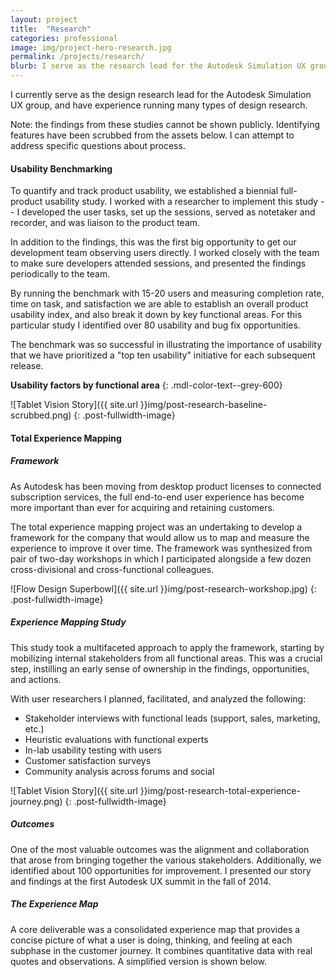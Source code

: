 ```yaml
---
layout: project
title:  "Research"
categories: professional
image: img/project-hero-research.jpg
permalink: /projects/research/
blurb: I serve as the research lead for the Autodesk Simulation UX group. I have experience leading usability studies, product usability benchmarks, end-to-end experience studies, heuristic evaluations, and focus groups.
---
```

I currently serve as the design research lead for the Autodesk Simulation UX group, and have experience running many types of design research.

Note: the findings from these studies cannot be shown publicly. Identifying features have been scrubbed from the assets below. I can attempt to address specific questions about process. 

#### Usability Benchmarking

To quantify and track product usability, we established a biennial full-product usability study. I worked with a researcher to implement this study -- I developed the user tasks, set up the sessions, served as notetaker and recorder, and was liaison to the product team. 

In addition to the findings, this was the first big opportunity to get our development team observing users directly. I worked closely with the team to make sure developers attended sessions, and presented the findings periodically to the team.

By running the benchmark with 15-20 users and measuring completion rate, time on task, and satisfaction we are able to establish an overall product usability index, and also break it down by key functional areas. For this particular study I identified over 80 usability and bug fix opportunities. 

The benchmark was so successful in illustrating the importance of usability that we have prioritized a "top ten usability" initiative for each subsequent release.

**Usability factors by functional area** 
{: .mdl-color-text--grey-600}

![Tablet Vision Story]({{ site.url }}img/post-research-baseline-scrubbed.png)
{: .post-fullwidth-image}

#### Total Experience Mapping

##### Framework

As Autodesk has been moving from desktop product licenses to connected subscription services, the full end-to-end user experience has become more important than ever for acquiring and retaining customers.

The total experience mapping project was an undertaking to develop a framework for the company that would allow us to map and measure the experience to improve it over time. The framework was synthesized from pair of two-day workshops in which I participated alongside a few dozen cross-divisional and cross-functional colleagues. 

![Flow Design Superbowl]({{ site.url }}img/post-research-workshop.jpg)
{: .post-fullwidth-image}

##### Experience Mapping Study

This study took a multifaceted approach to apply the framework, starting by mobilizing internal stakeholders from all functional areas. This was a crucial step, instilling an early sense of ownership in the findings, opportunities, and actions. 

With user researchers I planned, facilitated, and analyzed the following:

- Stakeholder interviews with functional leads (support, sales, marketing, etc.)
- Heuristic evaluations with functional experts
- In-lab usability testing with users
- Customer satisfaction surveys
- Community analysis across forums and social

![Tablet Vision Story]({{ site.url }}img/post-research-total-experience-journey.png)
{: .post-fullwidth-image}

##### Outcomes

One of the most valuable outcomes was the alignment and collaboration that arose from bringing together the various stakeholders. Additionally, we identified about 100 opportunities for improvement. I presented our story and findings at the first Autodesk UX summit in the fall of 2014.

##### The Experience Map

A core deliverable was a consolidated experience map that provides a concise picture of what a user is doing, thinking, and feeling at each subphase in the customer journey. It combines quantitative data with real quotes and observations. A simplified version is shown below.

